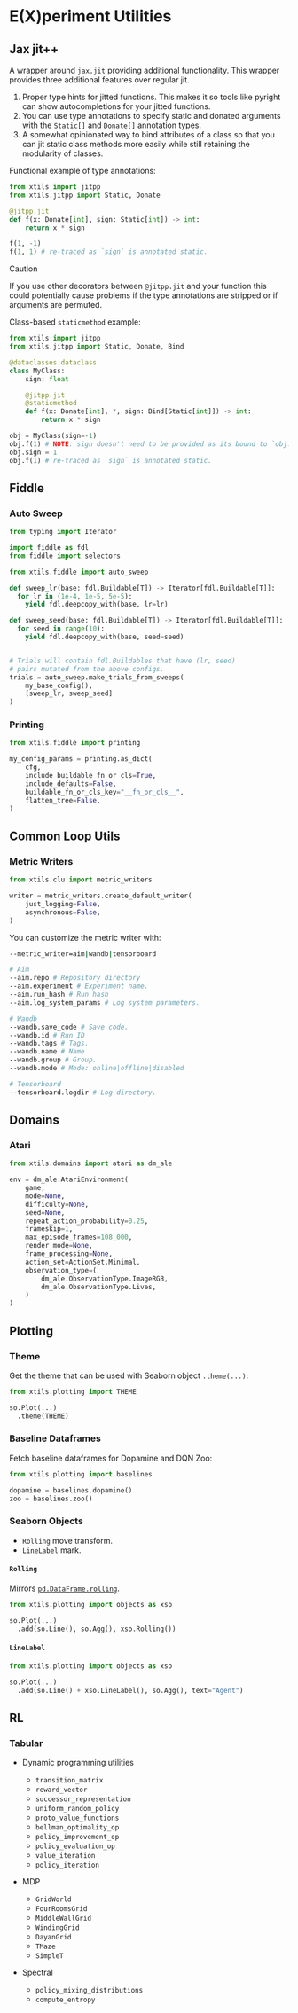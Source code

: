 # E(X)periment Utilities

## Jax jit++

A wrapper around `jax.jit` providing additional functionality.
This wrapper provides three additional features over regular jit.
  1. Proper type hints for jitted functions. This makes it so tools like
    pyright can show autocompletions for your jitted functions.
  2. You can use type annotations to specify static and donated arguments
    with the `Static[]` and `Donate[]` annotation types.
  3. A somewhat opinionated way to bind attributes of a class so that you
    can jit static class methods more easily while still retaining the
    modularity of classes.

Functional example of type annotations:
```python
from xtils import jitpp
from xtils.jitpp import Static, Donate

@jitpp.jit
def f(x: Donate[int], sign: Static[int]) -> int:
    return x * sign

f(1, -1)
f(1, 1) # re-traced as `sign` is annotated static.
```

> [!CAUTION]
> If you use other decorators between `@jitpp.jit` and your function this could
> potentially cause problems if the type annotations are stripped or if arguments
> are permuted.

Class-based `staticmethod` example:
```python
from xtils import jitpp
from xtils.jitpp import Static, Donate, Bind

@dataclasses.dataclass
class MyClass:
    sign: float

    @jitpp.jit
    @staticmethod
    def f(x: Donate[int], *, sign: Bind[Static[int]]) -> int:
        return x * sign

obj = MyClass(sign=-1)
obj.f(1) # NOTE: sign doesn't need to be provided as its bound to `obj.sign`
obj.sign = 1
obj.f(1) # re-traced as `sign` is annotated static.
```

## Fiddle

### Auto Sweep

```py
from typing import Iterator

import fiddle as fdl
from fiddle import selectors

from xtils.fiddle import auto_sweep

def sweep_lr(base: fdl.Buildable[T]) -> Iterator[fdl.Buildable[T]]:
  for lr in (1e-4, 1e-5, 5e-5):
    yield fdl.deepcopy_with(base, lr=lr)

def sweep_seed(base: fdl.Buildable[T]) -> Iterator[fdl.Buildable[T]]:
  for seed in range(10):
    yield fdl.deepcopy_with(base, seed=seed)


# Trials will contain fdl.Buildables that have (lr, seed)
# pairs mutated from the above configs.
trials = auto_sweep.make_trials_from_sweeps(
    my_base_config(),
    [sweep_lr, sweep_seed]
)
```

### Printing

```py
from xtils.fiddle import printing

my_config_params = printing.as_dict(
    cfg,
    include_buildable_fn_or_cls=True,
    include_defaults=False,
    buildable_fn_or_cls_key="__fn_or_cls__",
    flatten_tree=False,
)
```

## Common Loop Utils

### Metric Writers

```py
from xtils.clu import metric_writers

writer = metric_writers.create_default_writer(
    just_logging=False,
    asynchronous=False,
)
```

You can customize the metric writer with:

```sh
--metric_writer=aim|wandb|tensorboard

# Aim
--aim.repo # Repository directory
--aim.experiment # Experiment name.
--aim.run_hash # Run hash
--aim.log_system_params # Log system parameters.

# Wandb
--wandb.save_code # Save code.
--wandb.id # Run ID
--wandb.tags # Tags.
--wandb.name # Name
--wandb.group # Group.
--wandb.mode # Mode: online|offline|disabled

# Tensorboard
--tensorboard.logdir # Log directory.
```

## Domains

### Atari

```py
from xtils.domains import atari as dm_ale

env = dm_ale.AtariEnvironment(
    game,
    mode=None,
    difficulty=None,
    seed=None,
    repeat_action_probability=0.25,
    frameskip=1,
    max_episode_frames=108_000,
    render_mode=None,
    frame_processing=None,
    action_set=ActionSet.Minimal,
    observation_type=(
        dm_ale.ObservationType.ImageRGB,
        dm_ale.ObservationType.Lives,
    )
)
```

## Plotting

### Theme

Get the theme that can be used with Seaborn object `.theme(...)`:

```py
from xtils.plotting import THEME

so.Plot(...)
  .theme(THEME)
```

### Baseline Dataframes

Fetch baseline dataframes for Dopamine and DQN Zoo:

```py
from xtils.plotting import baselines

dopamine = baselines.dopamine()
zoo = baselines.zoo()
```

### Seaborn Objects

- `Rolling` move transform.
- `LineLabel` mark.

#### `Rolling`

Mirrors [`pd.DataFrame.rolling`](https://pandas.pydata.org/docs/reference/api/pandas.DataFrame.rolling.html).

```py
from xtils.plotting import objects as xso

so.Plot(...)
  .add(so.Line(), so.Agg(), xso.Rolling())
```

#### `LineLabel`

```py
from xtils.plotting import objects as xso

so.Plot(...)
  .add(so.Line() + xso.LineLabel(), so.Agg(), text="Agent")
```

## RL

### Tabular

- Dynamic programming utilities

  - `transition_matrix`
  - `reward_vector`
  - `successor_representation`
  - `uniform_random_policy`
  - `proto_value_functions`
  - `bellman_optimality_op`
  - `policy_improvement_op`
  - `policy_evaluation_op`
  - `value_iteration`
  - `policy_iteration`

- MDP

  - `GridWorld`
  - `FourRoomsGrid`
  - `MiddleWallGrid`
  - `WindingGrid`
  - `DayanGrid`
  - `TMaze`
  - `SimpleT`

- Spectral
  - `policy_mixing_distributions`
  - `compute_entropy`
